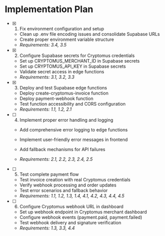 # Implementation Plan

- [x] 1. Fix environment configuration and setup


  - Clean up .env file encoding issues and consolidate Supabase URLs
  - Create proper environment variable structure
  - _Requirements: 3.4, 3.5_


- [x] 2. Configure Supabase secrets for Cryptomus credentials

  - Set up CRYPTOMUS_MERCHANT_ID in Supabase secrets
  - Set up CRYPTOMUS_API_KEY in Supabase secrets
  - Validate secret access in edge functions
  - _Requirements: 3.1, 3.2, 3.3_


- [x] 3. Deploy and test Supabase edge functions


  - Deploy create-cryptomus-invoice function
  - Deploy payment-webhook function
  - Test function accessibility and CORS configuration
  - _Requirements: 1.1, 1.2, 2.1_


- [ ] 4. Implement proper error handling and logging
  - Add comprehensive error logging to edge functions
  - Implement user-friendly error messages in frontend
  - Add fallback mechanisms for API failures

  - _Requirements: 2.1, 2.2, 2.3, 2.4, 2.5_

- [ ] 5. Test complete payment flow
  - Test invoice creation with real Cryptomus credentials
  - Verify webhook processing and order updates
  - Test error scenarios and fallback behavior
  - _Requirements: 1.1, 1.2, 1.3, 1.4, 4.1, 4.2, 4.3, 4.4, 4.5_

- [ ] 6. Configure Cryptomus webhook URL in dashboard
  - Set up webhook endpoint in Cryptomus merchant dashboard
  - Configure webhook events (payment.paid, payment.failed)
  - Test webhook delivery and signature verification
  - _Requirements: 1.3, 3.3, 4.4_